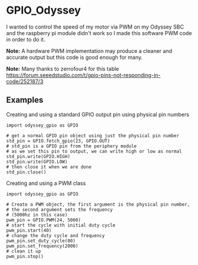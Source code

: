 # GPIO_Odyssey

I wanted to control the speed of my motor via PWM on my Odyssey SBC and the raspberry pi module didn't work so I made this software PWM code in order to do it.

**Note:** A hardware PWM implementation may produce a cleaner and accurate output but this code is good enough for many.

**Note:** Many thanks to zerrofour4 for this table https://forum.seeedstudio.com/t/gpio-pins-not-responding-in-code/252187/3

Examples
--------

Creating and using a standard GPIO output pin using physical pin numbers

    import odyssey_gpio as GPIO
    
    # get a normal GPIO pin object using just the physical pin number
    std_pin = GPIO.fetch_gpio(23, GPIO.OUT)
    # std_pin is a GPIO pin from the periphery module
    # as we set this pin to output, we can write high or low as normal
    std_pin.write(GPIO.HIGH)
    std_pin.write(GPIO.LOW)
    # then close it when we are done
    std_pin.close()
    
Creating and using a PWM class 
    
    import odyssey_gpio as GPIO
    
    # Create a PWM object, the first argument is the physical pin number,
    # the second argument sets the frequency 
    # (5000hz in this case)
    pwm_pin = GPIO.PWM(24, 5000)
    # start the cycle with initial duty cycle
    pwm_pin.start(40)
    # change the duty cycle and frequency
    pwm_pin.set_duty_cycle(80)
    pwm_pin.set_frequency(2000)
    # clean it up
    pwm_pin.stop()

